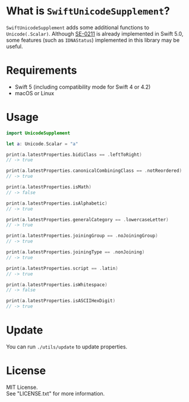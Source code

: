 # What is `SwiftUnicodeSupplement`?

`SwiftUnicodeSupplement` adds some additional functions to `Unicode(.Scalar)`.
Although [SE-0211](https://github.com/apple/swift-evolution/blob/master/proposals/0211-unicode-scalar-properties.md) is already implemented in Swift 5.0,
some features (such as `IDNAStatus`) implemented in this library may be useful. 

# Requirements

- Swift 5 (including compatibility mode for Swift 4 or 4.2)
- macOS or Linux

# Usage

```Swift
import UnicodeSupplement

let a: Unicode.Scalar = "a"

print(a.latestProperties.bidiClass == .leftToRight)
// -> true

print(a.latestProperties.canonicalCombiningClass == .notReordered)
// -> true

print(a.latestProperties.isMath)
// -> false

print(a.latestProperties.isAlphabetic)
// -> true

print(a.latestProperties.generalCategory == .lowercaseLetter)
// -> true

print(a.latestProperties.joiningGroup == .noJoiningGroup)
// -> true

print(a.latestProperties.joiningType == .nonJoining)
// -> true

print(a.latestProperties.script == .latin)
// -> true

print(a.latestProperties.isWhitespace) 
// -> false

print(a.latestProperties.isASCIIHexDigit)
// -> true
```


# Update

You can run `./utils/update` to update properties. 



# License

MIT License.  
See "LICENSE.txt" for more information.
